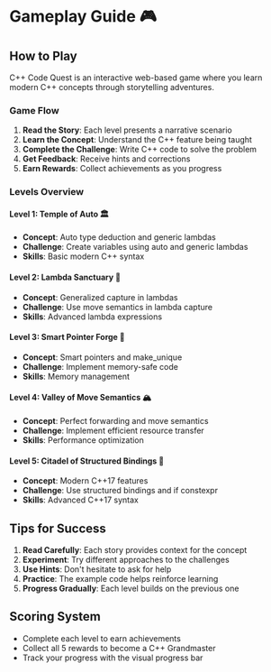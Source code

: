 # Gameplay Guide 🎮

## How to Play

C++ Code Quest is an interactive web-based game where you learn modern C++ concepts through storytelling adventures.

### Game Flow

1. **Read the Story**: Each level presents a narrative scenario
2. **Learn the Concept**: Understand the C++ feature being taught
3. **Complete the Challenge**: Write C++ code to solve the problem
4. **Get Feedback**: Receive hints and corrections
5. **Earn Rewards**: Collect achievements as you progress

### Levels Overview

#### Level 1: Temple of Auto 🏛️
- **Concept**: Auto type deduction and generic lambdas
- **Challenge**: Create variables using auto and generic lambdas
- **Skills**: Basic modern C++ syntax

#### Level 2: Lambda Sanctuary 🌟
- **Concept**: Generalized capture in lambdas
- **Challenge**: Use move semantics in lambda capture
- **Skills**: Advanced lambda expressions

#### Level 3: Smart Pointer Forge 🔨
- **Concept**: Smart pointers and make_unique
- **Challenge**: Implement memory-safe code
- **Skills**: Memory management

#### Level 4: Valley of Move Semantics 🏔️
- **Concept**: Perfect forwarding and move semantics
- **Challenge**: Implement efficient resource transfer
- **Skills**: Performance optimization

#### Level 5: Citadel of Structured Bindings 🏰
- **Concept**: Modern C++17 features
- **Challenge**: Use structured bindings and if constexpr
- **Skills**: Advanced C++17 syntax

## Tips for Success

1. **Read Carefully**: Each story provides context for the concept
2. **Experiment**: Try different approaches to the challenges
3. **Use Hints**: Don't hesitate to ask for help
4. **Practice**: The example code helps reinforce learning
5. **Progress Gradually**: Each level builds on the previous one

## Scoring System

- Complete each level to earn achievements
- Collect all 5 rewards to become a C++ Grandmaster
- Track your progress with the visual progress bar